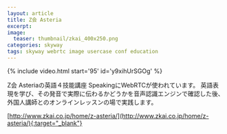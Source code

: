 ```yaml
---
layout: article
title: Z会 Asteria
excerpt: 
image:
  teaser: thumbnail/zkai_400x250.png
categories: skyway
tags: skyway webrtc image usercase conf education
---
```


{% include video.html start='95' id='y9xihUrSGOg' %}

Z会 Asteriaの英語４技能講座 SpeakingにWebRTCが使われています。
英語表現を学び、その発音で実際に伝わるかどうかを音声認識エンジンで確認した後、外国人講師とのオンラインレッスンの場で実践します。

[http://www.zkai.co.jp/home/z-asteria/](http://www.zkai.co.jp/home/z-asteria/){:target="_blank"}
